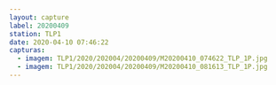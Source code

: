 ```yaml
---
layout: capture
label: 20200409
station: TLP1
date: 2020-04-10 07:46:22
capturas:
  - imagem: TLP1/2020/202004/20200409/M20200410_074622_TLP_1P.jpg
  - imagem: TLP1/2020/202004/20200409/M20200410_081613_TLP_1P.jpg
---
```


